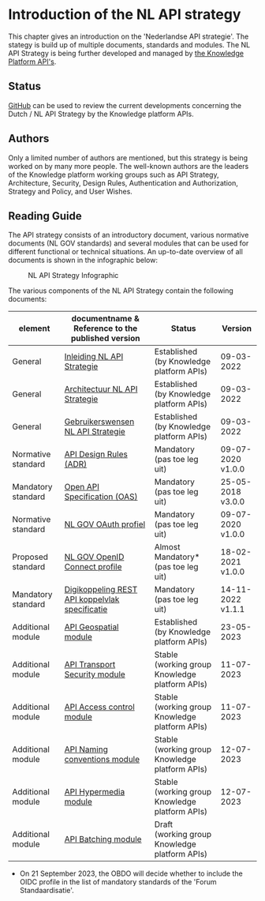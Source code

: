# Introduction of the NL API strategy

This chapter gives an introduction on the 'Nederlandse API strategie'. The stategy is build up of multiple documents, standards and modules. The NL API Strategy is being further developed and managed by [the Knowledge Platform API's](https://www.geonovum.nl/themas/kennisplatform-apis).

## Status

[GitHub](https://github.com/geonovum/KP-APIs/issues) can be used to review the current developments concerning the Dutch / NL API Strategy by the Knowledge platform APIs.

## Authors

Only a limited number of authors are mentioned, but this strategy is being worked on by many more people.
The well-known authors are the leaders of the Knowledge platform working groups such as API Strategy, Architecture, Security, Design Rules, Authentication and Authorization, Strategy and Policy, and User Wishes.

## Reading Guide

The API strategy consists of an introductory document, various normative documents (NL GOV standards) and several modules that can be used for different functional or technical situations. An up-to-date overview of all documents is shown in the infographic below:

<figure>
  <object data="https://geonovum.github.io/KP-APIs/media/API_infographic.svg" type="image/svg+xml" id="infographic"></object>
  <figcaption>NL API Strategy Infographic</figcaption>
</figure>

The various components of the NL API Strategy contain the following documents:

| element            | documentname & </br> Reference to the published version                                                          | Status                                               | Version                 |
| ------------------ | ---------------------------------------------------------------------------------------------------------------- | ---------------------------------------------------- | ----------------------- |
| General            | [Inleiding NL API Strategie](https://geonovum.github.io/KP-APIs/API-strategie-algemeen/Inleiding/)               | Established </br> (by Knowledge platform APIs)       | 09-03-2022              |
| General            | [Architectuur NL API Strategie](https://geonovum.github.io/KP-APIs/API-strategie-algemeen/Architectuur/)         | Established </br> (by Knowledge platform APIs)       | 09-03-2022              |
| General            | [Gebruikerswensen NL API Strategie](https://geonovum.github.io/KP-APIs/API-strategie-algemeen/Gebruikerswensen/) | Established </br> (by Knowledge platform APIs)       | 09-03-2022              |
| Normative standard | [API Design Rules (ADR)](https://gitdocumentatie.logius.nl/publicatie/api/adr/)                                  | Mandatory </br> (pas toe leg uit)                    | 09-07-2020 </br> v1.0.0 |
| Mandatory standard | [Open API Specification (OAS)](https://forumstandaardisatie.nl/open-standaarden/openapi-specification)           | Mandatory </br> (pas toe leg uit)                    | 25-05-2018 </br> v3.0.0 |
| Normative standard | [NL GOV OAuth profiel](https://gitdocumentatie.logius.nl/publicatie/api/oauth/)                                  | Mandatory </br> (pas toe leg uit)                    | 09-07-2020 </br> v1.0.0 |
| Proposed standard  | [NL GOV OpenID Connect profile](https://logius.gitlab.io/oidc/)                                                  | Almost Mandatory\* </br> (pas toe leg uit)           | 18-02-2021 </br> v1.0.0 |
| Mandatory standard | [Digikoppeling REST API koppelvlak specificatie](https://gitdocumentatie.logius.nl/publicatie/dk/restapi/)       | Mandatory </br> (pas toe leg uit)                    | 14-11-2022 </br> v1.1.1 |
| Additional module  | [API Geospatial module](https://docs.geostandaarden.nl/api/API-Strategie-mod-geo/)                               | Established </br> (by Knowledge platform APIs)       | 23-05-2023              |
| Additional module  | [API Transport Security module](https://geonovum.github.io/KP-APIs/API-strategie-modules/transport-security/)    | Stable </br> (working group Knowledge platform APIs) | 11-07-2023              |
| Additional module  | [API Access control module](https://geonovum.github.io/KP-APIs/API-strategie-modules/access-control/)            | Stable </br> (working group Knowledge platform APIs) | 11-07-2023              |
| Additional module  | [API Naming conventions module](https://geonovum.github.io/KP-APIs/API-strategie-modules/naming-conventions/)    | Stable </br> (working group Knowledge platform APIs) | 12-07-2023              |
| Additional module  | [API Hypermedia module](https://geonovum.github.io/KP-APIs/API-strategie-modules/hypermedia/)                    | Stable </br> (working group Knowledge platform APIs) | 12-07-2023              |
| Additional module  | [API Batching module](https://geonovum.github.io/KP-APIs/API-strategie-modules/batching/)                        | Draft </br> (working group Knowledge platform APIs)  |                         |

- On 21 September 2023, the OBDO will decide whether to include the OIDC profile in the list of mandatory standards of the 'Forum Standaardisatie'.
